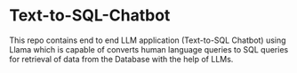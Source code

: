 # Text-to-SQL-Chatbot
This repo contains end to end LLM application (Text-to-SQL Chatbot) using Llama which is capable of converts human language queries to SQL queries for retrieval of data from the Database with the help of LLMs. 
